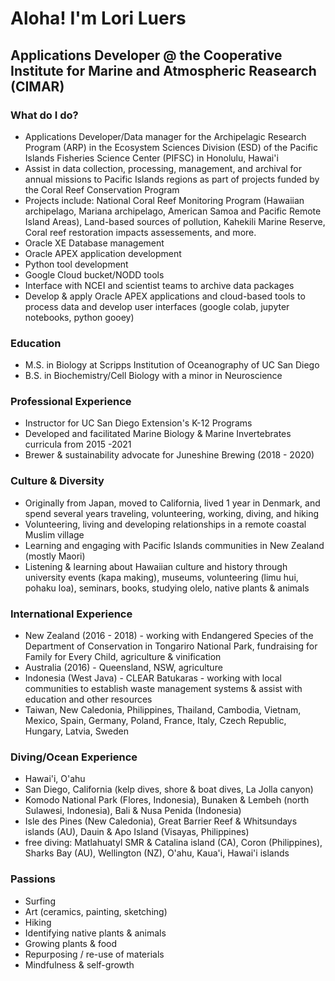 # Aloha! I'm Lori Luers

## Applications Developer @ the Cooperative Institute for Marine and Atmospheric Reasearch (CIMAR)

### What do I do?

- Applications Developer/Data manager for the Archipelagic Research Program (ARP) in the Ecosystem Sciences Division (ESD) of the Pacific Islands Fisheries Science Center (PIFSC) in Honolulu, Hawai'i
- Assist in data collection, processing, management, and archival for annual missions to Pacific Islands regions as part of projects funded by the Coral Reef Conservation Program
- Projects include: National Coral Reef Monitoring Program (Hawaiian archipelago, Mariana archipelago, American Samoa and Pacific Remote Island Areas), Land-based sources of pollution, Kahekili Marine Reserve, Coral reef restoration impacts assessements, and more.
- Oracle XE Database management
- Oracle APEX application development
- Python tool development
- Google Cloud bucket/NODD tools
- Interface with NCEI and scientist teams to archive data packages
- Develop & apply Oracle APEX applications and cloud-based tools to process data and develop user interfaces (google colab, jupyter notebooks, python gooey)

### Education

- M.S. in Biology at Scripps Institution of Oceanography of UC San Diego
- B.S. in Biochemistry/Cell Biology with a minor in Neuroscience

### Professional Experience

- Instructor for UC San Diego Extension's K-12 Programs
- Developed and facilitated Marine Biology & Marine Invertebrates curricula from 2015 -2021
- Brewer & sustainability advocate for Juneshine Brewing (2018 - 2020)

### Culture & Diversity
- Originally from Japan, moved to California, lived 1 year in Denmark, and spend several years traveling, volunteering, working, diving, and hiking
- Volunteering, living and developing relationships in a remote coastal Muslim village
- Learning and engaging with Pacific Islands communities in New Zealand (mostly Maori)
- Listening & learning about Hawaiian culture and history through university events (kapa making), museums, volunteering (limu hui, pohaku loa), seminars, books, studying olelo, native plants & animals

### International Experience
- New Zealand (2016 - 2018) - working with Endangered Species of the Department of Conservation in Tongariro National Park, fundraising for Family for Every Child, agriculture & vinification
- Australia (2016) - Queensland, NSW, agriculture
- Indonesia (West Java) - CLEAR Batukaras - working with local communities to establish waste management systems & assist with education and other resources
- Taiwan, New Caledonia, Philippines, Thailand, Cambodia, Vietnam, Mexico, Spain, Germany, Poland, France, Italy, Czech Republic, Hungary, Latvia, Sweden

### Diving/Ocean Experience
- Hawai'i, O'ahu
- San Diego, California (kelp dives, shore & boat dives, La Jolla canyon)
- Komodo National Park (Flores, Indonesia), Bunaken & Lembeh (north Sulawesi, Indonesia), Bali & Nusa Penida (Indonesia)
- Isle des Pines (New Caledonia), Great Barrier Reef  & Whitsundays islands (AU), Dauin & Apo Island (Visayas, Philippines)
- free diving: Matlahuatyl SMR & Catalina island (CA), Coron (Philippines), Sharks Bay (AU), Wellington (NZ), O'ahu, Kaua'i, Hawai'i islands

### Passions
- Surfing
- Art (ceramics, painting, sketching)
- Hiking
- Identifying native plants & animals
- Growing plants & food
- Repurposing / re-use of materials
- Mindfulness & self-growth

